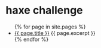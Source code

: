 # haxe challenge

<ul>
  {% for page in site.pages %}
    <li>
      <a href="{{ page.url | absolute_url }}">{{ page.title }}</a>
	  {{ page.excerpt }}
    </li>
  {% endfor %}
</ul>
